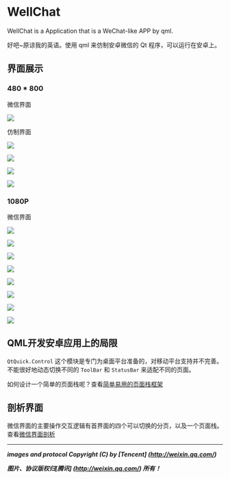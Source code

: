 # WellChat

WellChat is a Application that is a WeChat-like APP by qml.

好吧~原谅我的英语。使用 qml 来仿制安卓微信的 Qt 程序，可以运行在安卓上。

## 界面展示

### 480 * 800

微信界面

![](Screenshot/480x800/WeChat.png)

仿制界面

![](Screenshot/480x800/WellChat-01.png)

![](Screenshot/480x800/WellChat-02.png)

![](Screenshot/480x800/WellChat-03.png)

![](Screenshot/480x800/WellChat-04.png)

### 1080P

微信界面

![](Screenshot/1080x1920/WellChat01.jpg)

![](Screenshot/1080x1920/WellChat02.jpg)

![](Screenshot/1080x1920/WellChat03.jpg)

![](Screenshot/1080x1920/WellChat04.jpg)  

![](Screenshot/1080x1920/WellChat05.jpg)  

![](Screenshot/1080x1920/WellChat06.jpg)

![](Screenshot/1080x1920/WellChat07.jpg)

![](Screenshot/1080x1920/WellChat08.jpg)

## QML开发安卓应用上的局限

`QtQuick.Control` 这个模块是专门为桌面平台准备的，对移动平台支持并不完善。不能很好地动态切换不同的 `ToolBar` 和 `StatusBar` 来适配不同的页面。

如何设计一个简单的页面栈呢？查看[简单易用的页面栈框架](https://github.com/GDPURJYFS/Sparrow)

## 剖析界面

微信界面的主要操作交互逻辑有首界面的四个可以切换的分页，以及一个页面栈。查看[微信界面剖析](doc/weixin-ui-analyse.md)

---

***images and protocol Copyright (C) by [Tencent] (http://weixin.qq.com/)*** 

***图片、协议版权归[腾讯] (http://weixin.qq.com/) 所有！***
